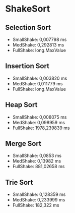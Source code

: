 # ShakeSort

## Selection Sort

-   SmallShake: 0,007798 ms
-   MedShake: 0,292813 ms
-   FullShake: long.MaxValue

## Insertion Sort

-   SmallShake: 0,003820 ms
-   MedShake: 0,011779 ms
-   FullShake: long.MaxValue

## Heap Sort

-   SmallShake: 0,008075 ms
-   MedShake: 0,098959 ms
-   FullShake: 1978,239839 ms

## Merge Sort

-   SmallShake: 0,0853 ms
-   MedShake: 0,13982 ms
-   FullShake: 881,02658 ms

## Trie Sort

-   SmallShake: 0,128359 ms
-   MedShake: 0,233999 ms
-   FullShake: 182,322 ms
